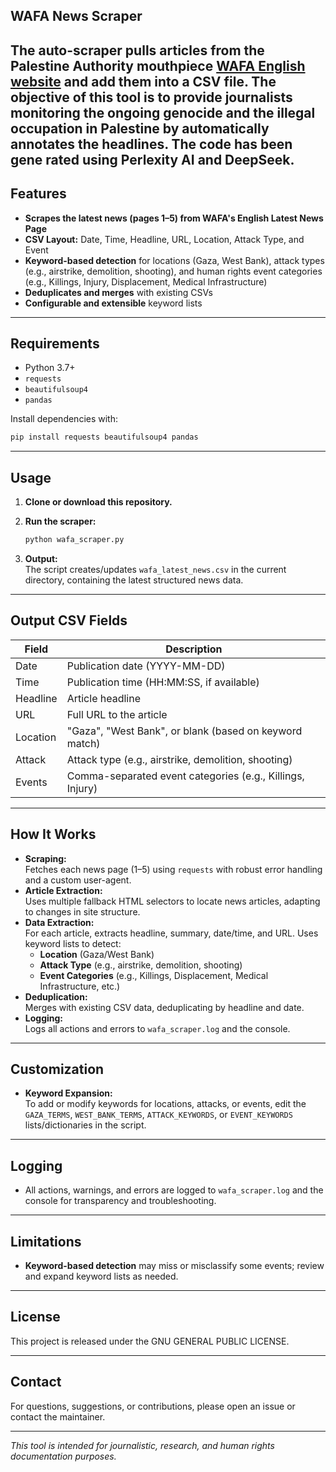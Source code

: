 ## WAFA News Scraper

The auto-scraper pulls articles from the Palestine Authority mouthpiece [WAFA English website](https://english.wafa.ps) and add them into a CSV file. The objective of this tool is to provide journalists monitoring the ongoing genocide and the illegal occupation in Palestine by automatically annotates the headlines. The code has been gene rated using Perlexity AI and DeepSeek. 
---

## Features

- **Scrapes the latest news (pages 1–5) from WAFA's English Latest News Page**
- **CSV Layout:** Date, Time, Headline, URL, Location, Attack Type, and Event
- **Keyword-based detection** for locations (Gaza, West Bank), attack types (e.g., airstrike, demolition, shooting), and human rights event categories (e.g., Killings, Injury, Displacement, Medical Infrastructure)
- **Deduplicates and merges** with existing CSVs
- **Configurable and extensible** keyword lists

---

## Requirements

- Python 3.7+
- `requests`
- `beautifulsoup4`
- `pandas`

Install dependencies with:

```bash
pip install requests beautifulsoup4 pandas
```

---

## Usage

1. **Clone or download this repository.**
2. **Run the scraper:**

   ```bash
   python wafa_scraper.py
   ```

3. **Output:**  
   The script creates/updates `wafa_latest_news.csv` in the current directory, containing the latest structured news data.

---

## Output CSV Fields

| Field      | Description                                                |
|------------|-----------------------------------------------------------|
| Date       | Publication date (YYYY-MM-DD)                             |
| Time       | Publication time (HH:MM:SS, if available)                 |
| Headline   | Article headline                                          |
| URL        | Full URL to the article                                   |
| Location   | "Gaza", "West Bank", or blank (based on keyword match)    |
| Attack     | Attack type (e.g., airstrike, demolition, shooting)       |
| Events     | Comma-separated event categories (e.g., Killings, Injury) |

---

## How It Works

- **Scraping:**  
  Fetches each news page (1–5) using `requests` with robust error handling and a custom user-agent.
- **Article Extraction:**  
  Uses multiple fallback HTML selectors to locate news articles, adapting to changes in site structure.
- **Data Extraction:**  
  For each article, extracts headline, summary, date/time, and URL. Uses keyword lists to detect:
    - **Location** (Gaza/West Bank)
    - **Attack Type** (e.g., airstrike, demolition, shooting)
    - **Event Categories** (e.g., Killings, Displacement, Medical Infrastructure, etc.)
- **Deduplication:**  
  Merges with existing CSV data, deduplicating by headline and date.
- **Logging:**  
  Logs all actions and errors to `wafa_scraper.log` and the console.

---

## Customization

- **Keyword Expansion:**  
  To add or modify keywords for locations, attacks, or events, edit the `GAZA_TERMS`, `WEST_BANK_TERMS`, `ATTACK_KEYWORDS`, or `EVENT_KEYWORDS` lists/dictionaries in the script.

---

## Logging

- All actions, warnings, and errors are logged to `wafa_scraper.log` and the console for transparency and troubleshooting.

---

## Limitations

- **Keyword-based detection** may miss or misclassify some events; review and expand keyword lists as needed.

---

## License

This project is released under the GNU GENERAL PUBLIC LICENSE.

---

## Contact

For questions, suggestions, or contributions, please open an issue or contact the maintainer.

---

*This tool is intended for journalistic, research, and human rights documentation purposes.*

